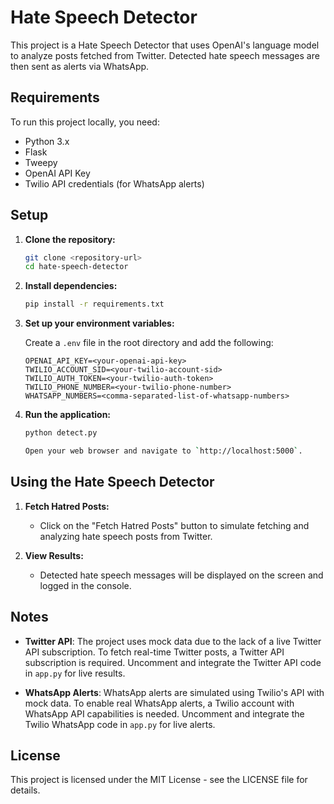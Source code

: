 # Hate Speech Detector

This project is a Hate Speech Detector that uses OpenAI's language model to analyze posts fetched from Twitter. Detected hate speech messages are then sent as alerts via WhatsApp.

## Requirements

To run this project locally, you need:

- Python 3.x
- Flask
- Tweepy
- OpenAI API Key
- Twilio API credentials (for WhatsApp alerts)

## Setup

1. **Clone the repository:**

   ```bash
   git clone <repository-url>
   cd hate-speech-detector

2. **Install dependencies:**

   ```bash
   pip install -r requirements.txt


3. **Set up your environment variables:**

   Create a `.env` file in the root directory and add the following:

   ```plaintext
   OPENAI_API_KEY=<your-openai-api-key>
   TWILIO_ACCOUNT_SID=<your-twilio-account-sid>
   TWILIO_AUTH_TOKEN=<your-twilio-auth-token>
   TWILIO_PHONE_NUMBER=<your-twilio-phone-number>
   WHATSAPP_NUMBERS=<comma-separated-list-of-whatsapp-numbers>

4. **Run the application:**

   ```bash
   python detect.py

   Open your web browser and navigate to `http://localhost:5000`.

## Using the Hate Speech Detector

1. **Fetch Hatred Posts:**
   
   - Click on the "Fetch Hatred Posts" button to simulate fetching and analyzing hate speech posts from Twitter.

2. **View Results:**
   
   - Detected hate speech messages will be displayed on the screen and logged in the console.

## Notes

- **Twitter API**: The project uses mock data due to the lack of a live Twitter API subscription. To fetch real-time Twitter posts, a Twitter API subscription is required. Uncomment and integrate the Twitter API code in `app.py` for live results.
  
- **WhatsApp Alerts**: WhatsApp alerts are simulated using Twilio's API with mock data. To enable real WhatsApp alerts, a Twilio account with WhatsApp API capabilities is needed. Uncomment and integrate the Twilio WhatsApp code in `app.py` for live alerts.

## License

This project is licensed under the MIT License - see the LICENSE file for details.
